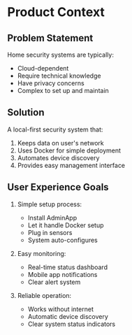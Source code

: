 # Product Context

## Problem Statement

Home security systems are typically:

- Cloud-dependent
- Require technical knowledge
- Have privacy concerns
- Complex to set up and maintain

## Solution

A local-first security system that:

1. Keeps data on user's network
2. Uses Docker for simple deployment
3. Automates device discovery
4. Provides easy management interface

## User Experience Goals

1. Simple setup process:

   - Install AdminApp
   - Let it handle Docker setup
   - Plug in sensors
   - System auto-configures

2. Easy monitoring:

   - Real-time status dashboard
   - Mobile app notifications
   - Clear alert system

3. Reliable operation:
   - Works without internet
   - Automatic device discovery
   - Clear system status indicators
